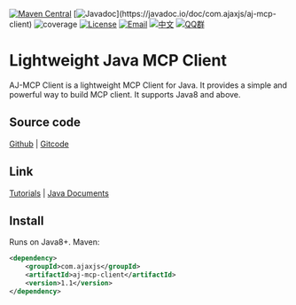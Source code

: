 [![Maven Central](https://img.shields.io/maven-central/v/com.ajaxjs/aj-mcp-client?label=Latest%20Release)](https://central.sonatype.com/artifact/com.ajaxjs/aj-mcp-client)
[![Javadoc](https://img.shields.io/badge/javadoc-1.0-brightgreen.svg?)](https://javadoc.io/doc/com.ajaxjs/aj-mcp-client)
![coverage](https://img.shields.io/badge/coverage-80%25-yellowgreen.svg?maxAge=2592000)
[![License](https://img.shields.io/badge/license-Apache--2.0-green.svg?longCache=true&style=flat)](http://www.apache.org/licenses/LICENSE-2.0.txt)
[![Email](https://img.shields.io/badge/Contact--me-Email-orange.svg)](mailto:frank@ajaxjs.com)
[![中文](https://img.shields.io/badge/lang-中文-red)](./README.zh-CN.md)
[![QQ群](https://framework.ajaxjs.com/static/qq.svg)](https://shang.qq.com/wpa/qunwpa?idkey=3877893a4ed3a5f0be01e809e7ac120e346102bd550deb6692239bb42de38e22)

# Lightweight Java MCP Client

AJ-MCP Client is a lightweight MCP Client for Java. It provides a simple and powerful way to build MCP client. It supports Java8 and above.

## Source code

[Github](https://github.com/lightweight-component/aj-aj-mcp) | [Gitcode](https://gitcode.com/lightweight-component/aj-aj-mcp)

## Link

[Tutorials](https://javadoc.io/doc/com.ajaxjs/aj-mcp) | [Java Documents](https://javadoc.io/doc/com.ajaxjs/aj-mcp-client)

## Install

Runs on Java8+. Maven:

```xml
<dependency>
    <groupId>com.ajaxjs</groupId>
    <artifactId>aj-mcp-client</artifactId>
    <version>1.1</version>
</dependency>
```